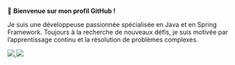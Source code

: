 👋 **Bienvenue sur mon profil GitHub !**

Je suis une développeuse passionnée spécialisée en Java et en Spring Framework. Toujours à la recherche de nouveaux défis, je suis motivée par l’apprentissage continu et la résolution de problèmes complexes.

 <a href="mailto:miria@fassarella.dev"> <img src="https://img.shields.io/badge/Gmail-D14836?style=for-the-badge&logo=gmail&logoColor=white"/> </a>
 <a href="https://www.linkedin.com/in/miriafassarella/" target="_blank"> <img src="https://img.shields.io/badge/LinkedIn-0077B5?style=for-the-badge&logo=linkedin&logoColor=white"/> </a>
 

<!--
**miriafassarella/miriafassarella** is a ✨ _special_ ✨ repository because its `README.md` (this file) appears on your GitHub profile.

### Contacts :
<div>
<a href="https://www.linkedin.com/in/miriafassarella/" target="_blank"><img loading="lazy" src="https://img.shields.io/badge/-LinkedIn-%230077B5?style=for-the-badge&logo=linkedin&logoColor=white" target="_blank"></a>   
</div>

Here are some ideas to get you started:

- 🔭 I’m currently working on ...
- 🌱 I’m currently learning ...
- 👯 I’m looking to collaborate on ...
- 🤔 I’m looking for help with ...
- 💬 Ask me about ...
- 📫 How to reach me: ...
- 😄 Pronouns: ...
- ⚡ Fun fact: ...
-->
